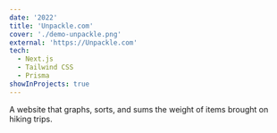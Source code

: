 ```yaml
---
date: '2022'
title: 'Unpackle.com'
cover: './demo-unpackle.png'
external: 'https://Unpackle.com'
tech:
  - Next.js
  - Tailwind CSS
  - Prisma
showInProjects: true
---
```


A website that graphs, sorts, and sums the weight of items brought on hiking trips.
